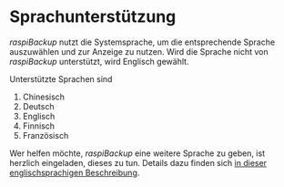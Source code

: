 # Sprachunterstützung

*raspiBackup* nutzt die Systemsprache, um die entsprechende Sprache auszuwählen und zur Anzeige zu nutzen.
Wird die Sprache nicht von *raspiBackup* unterstützt, wird Englisch gewählt.

Unterstützte Sprachen sind
   1. Chinesisch
   1. Deutsch
   1. Englisch
   1. Finnisch
   1. Französisch

Wer helfen möchte, *raspiBackup* eine weitere Sprache zu geben, ist herzlich eingeladen,
dieses zu tun. Details dazu finden sich [in dieser englischsprachigen Beschreibung](../local-language-support-for-languages-other-than-de-and-en-l10n.md).

[.status]: translated
[.source]: https://linux-tips-and-tricks.de/de/raspibackupcategoried/603-raspibackup-local-language-support-for-languages-other-than-de-and-en-l10n
